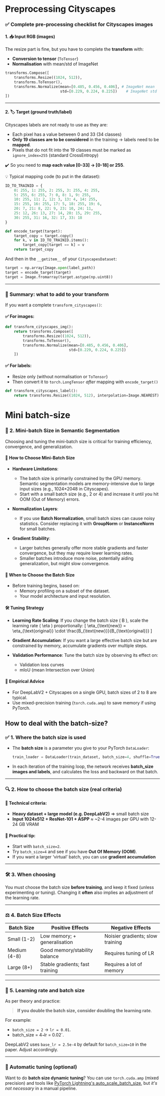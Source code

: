 # Preprocessing Cityscapes
### ✅ Complete pre-processing checklist for Cityscapes images

#### 1. 📥 **Input RGB (images)**
The resize part is fine, but you have to complete the **transform** with:
- **Conversion to tensor** (`ToTensor`)
- **Normalisation** with mean/std of ImageNet

```python
transforms.Compose([
    transforms.Resize((1024, 512)),
    transforms.ToTensor(),
    transforms.Normalize(mean=[0.485, 0.456, 0.406], # ImageNet mean
                         std=[0.229, 0.224, 0.225])    # ImageNet std
])
```

---

#### 2. 🏷️ **Target (ground truth/label)**
Cityscapes labels are not ready to use as they are:
- Each pixel has a value between 0 and 33 (34 classes)
- **Only 19 classes are to be considered** in the training → labels need to be **mapped**.
- Pixels that do not fit into the 19 classes must be marked as `ignore_index=255` (standard CrossEntropy)

✔️ So you need to **map each value [0-33] → [0-18] or 255**.

💡 Typical mapping code (to put in the dataset):
```python
ID_TO_TRAINID = {
    0: 255, 1: 255, 2: 255, 3: 255, 4: 255,
    5: 255, 6: 255, 7: 0, 8: 1, 9: 255,
    10: 255, 11: 2, 12: 3, 13: 4, 14: 255,
    15: 255, 16: 255, 17: 5, 18: 255, 19: 6,
    20: 7, 21: 8, 22: 9, 23: 10, 24: 11,
    25: 12, 26: 13, 27: 14, 28: 15, 29: 255,
    30: 255, 31: 16, 32: 17, 33: 18
}

def encode_target(target):
    target_copy = target.copy()
    for k, v in ID_TO_TRAINID.items():
        target_copy[target == k] = v
    return target_copy
```

And then in the `__getitem__` of your `CityscapesDataset`:
```python
target = np.array(Image.open(label_path))
target = encode_target(target)
target = Image.fromarray(target.astype(np.uint8))
```

---

### 🎯 Summary: what to add to your transform
If you want a complete `transform_cityscapes()`:

#### ✅ For images:
```python
def transform_cityscapes_img():
    return transforms.Compose([
        transforms.Resize((1024, 512)),
        transforms.ToTensor(),
        transforms.Normalize(mean=[0.485, 0.456, 0.406],
                             std=[0.229, 0.224, 0.225])
    ])
```

#### ✅ For labels:
- Resize only (without normalisation or `ToTensor`)
- Then convert it to `torch.LongTensor` *after* mapping with `encode_target()`

```python
def transform_cityscapes_label():
    return transforms.Resize((1024, 512), interpolation=Image.NEAREST)
```

# Mini batch-size 
### 🧠 2. Mini-batch Size in Semantic Segmentation

Choosing and tuning the mini-batch size is critical for training efficiency, convergence, and generalization.

#### 📌 How to Choose Mini-Batch Size

- **Hardware Limitations**: 
  - The batch size is primarily constrained by the GPU memory. Semantic segmentation models are memory-intensive due to large input sizes (e.g., 1024×2048 in Cityscapes).
  - Start with a small batch size (e.g., 2 or 4) and increase it until you hit OOM (Out of Memory) errors.

- **Normalization Layers**:
  - If you use **Batch Normalization**, small batch sizes can cause noisy statistics. Consider replacing it with **GroupNorm** or **InstanceNorm** for small batches.

- **Gradient Stability**:
  - Larger batches generally offer more stable gradients and faster convergence, but they may require lower learning rates.
  - Smaller batches introduce more noise, potentially aiding generalization, but might slow convergence.

#### 📅 When to Choose the Batch Size

- Before training begins, based on:
  - Memory profiling on a subset of the dataset.
  - Your model architecture and input resolution.

#### 🛠️ Tuning Strategy

- **Learning Rate Scaling**: If you change the batch size \( B \), scale the learning rate \( \eta \) proportionally:
  \[
  \eta_{\text{new}} = \eta_{\text{original}} \cdot \frac{B_{\text{new}}}{B_{\text{original}}}
  \]

- **Gradient Accumulation**: If you want a large effective batch size but are constrained by memory, accumulate gradients over multiple steps.

- **Validation Performance**: Tune the batch size by observing its effect on:
  - Validation loss curves
  - mIoU (mean Intersection over Union)

#### 🧪 Empirical Advice

- For DeepLabV2 + Cityscapes on a single GPU, batch sizes of 2 to 8 are typical.
- Use mixed-precision training (`torch.cuda.amp`) to save memory if using PyTorch.


## How to deal with the batch-size? 
### ✅ **1. Where the batch size** is used
- The **batch size** is a parameter you give to your PyTorch `DataLoader`:
  ```python
  train_loader = DataLoader(train_dataset, batch_size=4, shuffle=True, ...)
  ```
- In each iteration of the training loop, the network receives **batch_size images and labels**, and calculates the loss and backward on that batch.

---

### 🔍 **2. How to choose the batch size (real criteria)**

#### 🧠 Technical criteria:
- **Heavy dataset + large model (e.g. DeepLabV2)** ⇒ small batch size
- **Input 1024x512 + ResNet-101 + ASPP** ≈ ~2-4 images per GPU with 12-24 GB VRAM

#### 🔧 Practical tip:
- Start with `batch_size=2`.
- Try `batch_size=4` and see if you have **Out Of Memory (OOM)**.
- If you want a larger ‘virtual’ batch, you can use **gradient accumulation**

---

### 🛠️ **3. When choosing**
You must choose the batch size **before training**, and keep it fixed (unless experimenting or tuning). Changing it **often** also implies an adjustment of the learning rate.

---

### ⚖️ **4. Batch Size Effects**
| Batch Size | Positive Effects | Negative Effects |
|------------|------------------------------------------|---------------------------------------|
| Small (1-2) | Low memory; + generalisation | Noisier gradients; slow training |
| Medium (4-8) | Good memory/stability balance | Requires tuning of LR |
| Large (8+) | Stable gradients; fast training | Requires a lot of memory |

---

### 📏 **5. Learning rate and batch size**
As per theory and practice:
> **If you double the batch size, consider doubling the learning rate**.

For example:
- `batch_size = 2` → `lr = 0.01`.
- batch_size = 4` → `lr = 0.02`.

DeepLabV2 uses `base_lr = 2.5e-4` by default for `batch_size=10` in the paper. Adjust accordingly.

---

### 🔧 Automatic tuning (optional)
Want to do **batch size dynamic tuning**? You can use `torch.cuda.amp` (mixed precision) and tools like [PyTorch Lightning's auto_scale_batch_size](https://pytorch-lightning.readthedocs.io/en/stable/common/trainer.html#auto-scaling-of-batch-size), but *it's not necessary* in a manual pipeline.
